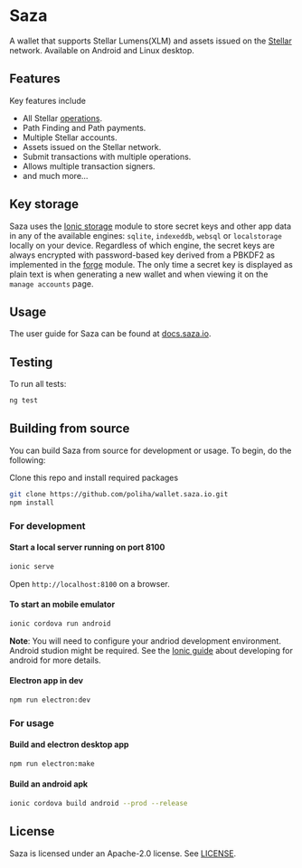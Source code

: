 # Saza

A wallet that supports Stellar Lumens(XLM) and assets issued on the [Stellar](https://www.stellar.org/) network.
Available on Android and Linux desktop.

## Features

Key features include

- All Stellar [operations](https://www.stellar.org/developers/guides/concepts/list-of-operations.html).
- Path Finding and Path payments.
- Multiple Stellar accounts.
- Assets issued on the Stellar network.
- Submit transactions with multiple operations.
- Allows multiple transaction signers.
- and much more...

## Key storage

Saza uses the [Ionic storage](https://github.com/ionic-team/ionic-storage) module to store secret keys and other app data in any of the available engines: `sqlite`, `indexeddb`, `websql` or `localstorage` locally on your device. Regardless of which engine, the secret keys are always encrypted with password-based key derived from a PBKDF2 as implemented in the [forge](https://github.com/digitalbazaar/forge#ciphers-1) module.
The only time a secret key is displayed as plain text is when generating a new wallet and when viewing it on the `manage accounts` page.

## Usage

The user guide for Saza can be found at [docs.saza.io](https://docs.saza.io).

## Testing

To run all tests:

```bash
ng test
```

## Building from source

You can build Saza from source for development or usage. To begin, do the following:

Clone this repo and install required packages

```bash
git clone https://github.com/poliha/wallet.saza.io.git
npm install
```

### For development

#### Start a local server running on port 8100

```bash
ionic serve
```

Open `http://localhost:8100` on a browser.

#### To start an mobile emulator

```bash
ionic cordova run android
```

**Note**: You will need to configure your andriod development environment. Android studion might be required. See the [Ionic guide](https://ionicframework.com/docs/developing/android) about developing for android for more details.

#### Electron app in dev

```bash
npm run electron:dev
```

### For usage

#### Build and electron desktop app

```bash
npm run electron:make
```

#### Build an android apk

```bash
ionic cordova build android --prod --release
```

## License

Saza is licensed under an Apache-2.0 license. See [LICENSE](./LICENSE).

